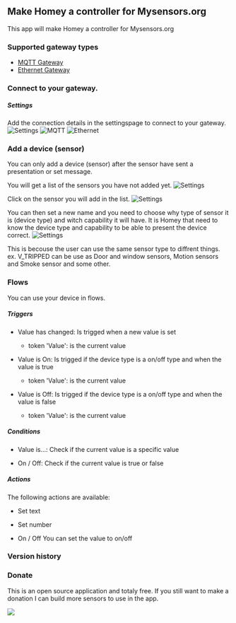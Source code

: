 ## Make Homey a controller for Mysensors.org
This app will make Homey a controller for Mysensors.org

### Supported gateway types
* [MQTT Gateway](https://www.mysensors.org/build/mqtt_gateway)
* [Ethernet Gateway](https://www.mysensors.org/build/ethernet_gateway)

### Connect to your gateway.
##### Settings
Add the connection details in the settingspage to connect to your gateway.
![Settings](http://homey.morewi.se/mysensors/mysensors_app_settings.png)
![MQTT](http://homey.morewi.se/mysensors/mysensors_app_settings_mqtt.png)
![Ethernet](http://homey.morewi.se/mysensors/mysensors_app_settings_ethernet.png)

### Add a device (sensor)
You can only add a device (sensor) after the sensor have sent a presentation or set message.

You will get a list of the sensors you have not added yet.
![Settings](http://homey.morewi.se/mysensors/mysensors_app_adddevice_1.png)

Click on the sensor you will add in the list.
![Settings](http://homey.morewi.se/mysensors/mysensors_app_adddevice_2.png)

You can then set a new name and you need to choose why type of sensor it is (device type) and witch capability it will have.
It is Homey that need to know the device type and capability to be able to present the device correct.
![Settings](http://homey.morewi.se/mysensors/mysensors_app_adddevice_3.png)

This is becouse the user can use the same sensor type to diffrent things.
ex. V_TRIPPED can be use as Door and window sensors, Motion sensors and Smoke sensor and some other.

### Flows
You can use your device in flows.

##### Triggers
- Value has changed: Is trigged when a new value is set
    - token 'Value': is the current value

- Value is On: Is trigged if the device type is a on/off type and when the value is true
    - token 'Value': is the current value

- Value is Off: Is trigged if the device type is a on/off type and when the value is false
    - token 'Value': is the current value

##### Conditions
- Value is...: Check if the current value is a specific value

- On / Off: Check if the current value is true or false

##### Actions
The following actions are available:
- Set text
    
- Set number
    
- On / Off
    You can set the value to on/off

### Version history

### Donate
This is an open source application and totaly free. 
If you still want to make a donation I can build more sensors to use in the app.

[![](https://www.paypalobjects.com/en_US/i/btn/btn_donateCC_LG.gif)](https://www.paypal.com/cgi-bin/webscr?cmd=_s-xclick&hosted_button_id=CGEGVFND9E532)
